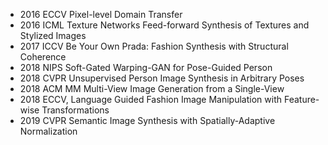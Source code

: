 + 2016 ECCV Pixel-level Domain Transfer 
+ 2016 ICML Texture Networks Feed-forward Synthesis of Textures and Stylized Images 
+ 2017 ICCV Be Your Own Prada: Fashion Synthesis with Structural Coherence 
+ 2018 NIPS Soft-Gated Warping-GAN for Pose-Guided Person
+ 2018 CVPR Unsupervised Person Image Synthesis in Arbitrary Poses 
+ 2018 ACM MM Multi-View Image Generation from a Single-View 
+ 2018 ECCV, Language Guided Fashion Image Manipulation with Feature-wise Transformations
+ 2019 CVPR Semantic Image Synthesis with Spatially-Adaptive Normalization 
